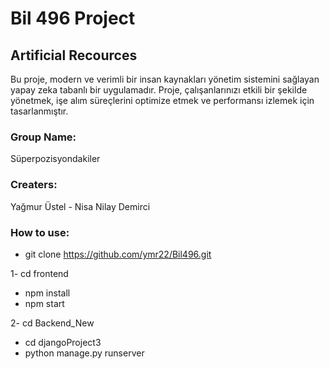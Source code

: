 # Bil 496 Project

## Artificial Recources
Bu proje, modern ve verimli bir insan kaynakları yönetim sistemini sağlayan yapay zeka tabanlı bir uygulamadır. Proje, çalışanlarınızı etkili bir şekilde yönetmek, işe alım süreçlerini optimize etmek ve performansı izlemek için tasarlanmıştır.

### Group Name: 
Süperpozisyondakiler

### Creaters: 
Yağmur Üstel - Nisa Nilay Demirci

### How to use:
- git clone https://github.com/ymr22/Bil496.git
  
1- cd frontend
 - npm install
 - npm start

2- cd Backend_New
 - cd djangoProject3
 - python manage.py runserver 
